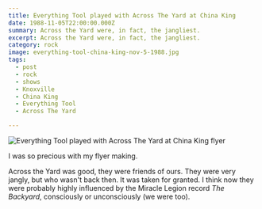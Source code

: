 ```yaml
---
title: Everything Tool played with Across The Yard at China King
date: 1988-11-05T22:00:00.000Z
summary: Across the Yard were, in fact, the jangliest.
excerpt: Across the Yard were, in fact, the jangliest.
category: rock
image: everything-tool-china-king-nov-5-1988.jpg
tags:
  - post 
  - rock
  - shows
  - Knoxville
  - China King
  - Everything Tool
  - Across The Yard

---
```


![Everything Tool played with Across The Yard at China King flyer](/static/img/rock/everything-tool-china-king-nov-5-1988.jpg "Everything Tool played with Across The Yard at China King flyer")

I was so precious with my flyer making.

Across the Yard was good, they were friends of ours. They were very jangly, but who wasn't back then. It was taken for granted. I think now they were probably highly influenced by the Miracle Legion record _The Backyard_, consciously or unconsciously (we were too).